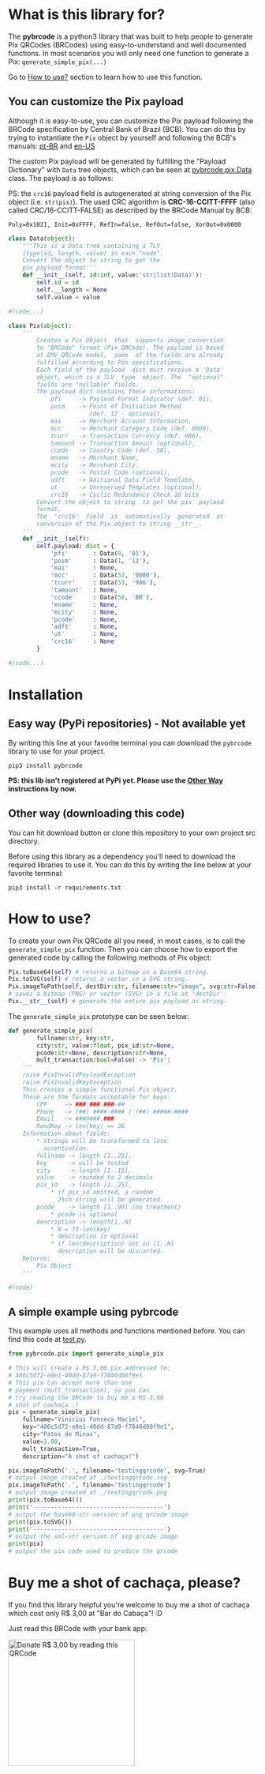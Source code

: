 What is this library for?
=========================

The **pybrcode** is a python3 library that was built to help people to generate Pix QRCodes (BRCodes) using easy-to-understand and well documented functions. In most scenarios you will only need one function to generate a Pix: `generate_simple_pix(...)`

Go to [How to use?](#how-to-use) section to learn how to use this function.

You can customize the Pix payload
---------------------------------

Although it is easy-to-use, you can customize the Pix payload following the BRCode specification by Central Bank of Brazil (BCB). You can do this by trying to instantiate the `Pix` object by yourself and following the BCB's manuals: [pt-BR](https://www.bcb.gov.br/content/estabilidadefinanceira/SiteAssets/Manual%20do%20BR%20Code.pdf) and [en-US](https://www.bcb.gov.br/content/config/Documents/BR_Code_MANUAL_Version_2_May_2020.pdf)

The custom Pix payload will be generated by fulfilling the "Payload Dictionary" with `Data` tree objects, which can be seen at [pybrcode.pix.Data](pybrcode/pix.py) class. The payload is as follows:

PS: the `crc16` payload field is autogenerated at string conversion of the Pix object (i.e. `str(pix)`). The used CRC algorithm is **CRC-16-CCITT-FFFF** (also called CRC/16-CCITT-FALSE) as described by the BRCode Manual by BCB:
```
Poly=0x1021, Init=0xFFFF, RefIn=false, RefOut=false, XorOut=0x0000
```

```python
class Data(object):
    '''This is a Data tree containing a TLV 
    (type|id, length, value) in each "node".
    Convert the object to string to get the
    pix payload format'''
    def __init__(self, id:int, value:'str|list(Data)'):
        self.id = id
        self.__length = None
        self.value = value

#(code...)

class Pix(object):
    '''
        Creates a Pix Object  that  supports image conversion
        to "BRCode" format (Pix QRCode). The payload is based 
        at EMV QRCode model,  some  of the fields are already 
        fulfilled according to Pix specifications.
        Each field of the payload  dict must receive a 'Data'
        object, which is a TLV  type  object. The  "optional"
        fields are "nullable" fields.
        The payload dict contains these informations:
            pfi     -> Payload Format Indicator (def. 01),
            poim    -> Point of Initiation Method 
                       (def. 12 - optional),
            mai     -> Merchant Account Information,
            mcc     -> Merchant Category Code (def. 0000),
            tcurr   -> Transaction Currency (def. 986),
            tamount -> Transaction Amount (optional),
            ccode   -> Country Code (def. 58),
            mname   -> Merchant Name,
            mcity   -> Merchant City,
            pcode   -> Postal Code (optional),
            adft    -> Aditional Data Field Template,
            ut      -> Unreserved Templates (optional),
            crc16   -> Cyclic Redundancy Check 16 bits
        Convert the object to string  to get the pix  payload
        format.
        The  'crc16'  field  is  automatically  generated  at
        conversion of the Pix object to string __str__.
    '''
    def __init__(self):
        self.payload: dict = {
            'pfi'       : Data(0, '01'),
            'poim'      : Data(1, '12'),
            'mai'       : None,
            'mcc'       : Data(52, '0000'),
            'tcurr'     : Data(53, '986'),
            'tamount'   : None,
            'ccode'     : Data(58, 'BR'),
            'mname'     : None,
            'mcity'     : None,
            'pcode'     : None,
            'adft'      : None,
            'ut'        : None,
            'crc16'     : None
        }

#(code...)
```

Installation
============

Easy way (PyPi repositories) - Not available yet
------------------------------------------------
By writing this line at your favorite terminal you can download the `pybrcode` library to use for your project.
```properties
pip3 install pybrcode
```

**PS: this lib isn't registered at PyPi yet. Please use the [Other Way](#other-way-downloading-this-code) instructions by now.**

Other way (downloading this code)
--------------------------------
You can hit download button or clone this repository to your own project src directory.

Before using this library as a dependency you'll need to download the required libraries to use it. You can do this by writing the line below at your favorite terminal:

```properties
pip3 install -r requirements.txt
```

How to use?
===========

To create your own Pix QRCode all you need, in most cases, is to call the `generate_simple_pix` function. Then you can choose how to export the generated code by calling the following methods of Pix object:
```python
Pix.toBase64(self) # returns a bitmap in a Base64 string.
Pix.toSVG(self) # returns a vector in a SVG string.
Pix.imageToPath(self, destDir:str, filename:str="image", svg:str=False)
# saves a bitmap (PNG) or vector (SVG) in a file at 'destDir'.
Pix.__str__(self) # generate the entire pix payload as string.
```

The `generate_simple_pix` prototype can be seen below:

```python
def generate_simple_pix(
        fullname:str, key:str, 
        city:str, value:float, pix_id:str=None,
        pcode:str=None, description:str=None,
        mult_transaction:bool=False) -> 'Pix':
    '''
    raise PixInvalidPayloadException
    raise PixInvalidKeyException
    This creates a simple functional Pix object.
    These are the formats acceptable for keys:
        CPF     -> ###.###.###-##
        Phone   -> (##) ####-#### / (##) #####-####
        Email   -> ###@###.###
        RandKey -> len(key) == 36
    Information about fields:
        * strings will be transformed to lose
          accentuation.
        fullname -> length [1..25],
        key      -> will be tested
        city     -> length [1..15],
        value    -> rounded to 2 decimals
        pix_id   -> length [1..25],
            * if pix_id omitted, a random
              25ch string will be generated.
        pcode    -> length [1..99] (no treatment)
            * pcode is optional
        description -> length[1..N]
            * N = 73-len(key)
            * description is optional
            * if len(description) not in [1..N]
              description will be discarted.
    Returns:
        Pix Object
    '''

#(code)
```
A simple example using **pybrcode**
-----------------------------------

This example uses all methods and functions mentioned before. You can find this code at [test.py](test.py).

```python
from pybrcode.pix import generate_simple_pix

# This will create a R$ 3,00 pix addressed to:
# 406c5d72-e8e1-40dd-87a9-f7846d08f9e1.
# This pix can accept more than one 
# payment (mult_transaction), so you can 
# try reading the QRCode to buy me a R$ 3,00
# shot of cachaça :)
pix = generate_simple_pix(
    fullname="Vinicius Fonseca Maciel",
    key="406c5d72-e8e1-40dd-87a9-f7846d08f9e1",
    city="Patos de Minas", 
    value=3.00,
    mult_transaction=True,
    description="A shot of cachaça!")

pix.imageToPath('.', filename='testingqrcode', svg=True)
# output image created at ./testingqrcode.svg
pix.imageToPath('.', filename='testingqrcode')
# output image created at ./testingqrcode.png
print(pix.toBase64())
print('-------------------------------------')
# output the base64-str version of png qrcode image
print(pix.toSVG())
print('-------------------------------------')
# output the xml-str version of svg qrcode image
print(pix)
# output the pix code used to produce the qrcode

```

Buy me a shot of cachaça, please?
=================================

If you find this library helpful you're welcome to buy me a shot of cachaça which cost only R$ 3,00 at "Bar do Cabaça"! :D

Just read this BRCode with your bank app:

<img src="./testingqrcode.png" alt="Donate R$ 3,00 by reading this QRCode" width="256">
